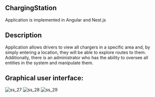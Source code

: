 ## ChargingStation
Application is implemented in Angular and Nest.js

## Description
Application allows drivers to view all chargers in a specific area and, by simply entering a location, they will be able to explore routes to them. Additionally, there is an administrator who has the ability to oversee all entities in the system and manipulate them.

## Graphical user interface:
![ss_27](https://github.com/user-attachments/assets/8699d7c1-46ab-4214-bd94-e9a3c656f563)
![ss_28](https://github.com/user-attachments/assets/c5bbc2a2-06e4-4f00-b0ef-a4a317773435)
![ss_29](https://github.com/user-attachments/assets/46c5d384-f94b-4279-8c72-67df6b09d756)
